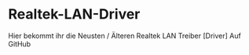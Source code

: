 # Realtek-LAN-Driver
Hier bekommt ihr die Neusten / Älteren Realtek LAN Treiber [Driver] Auf GitHub
